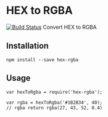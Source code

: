 # HEX to RGBA

[![Build Status](https://travis-ci.org/developersoul/hex-rgba.svg?branch=master)](https://travis-ci.org/developersoul/hex-rgba)
Convert HEX to RGBA

## Installation

    npm install --save hex-rgba

## Usage

    var hexToRgba = require('hex-rgba');

    var rgba = hexToRgba('#1B2B34', 40);
    // rgba return rgba(27, 43, 52, 0.4)



